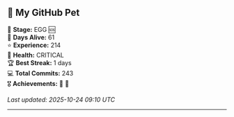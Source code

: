 ## 🐾 My GitHub Pet

🥚 **Stage:** EGG 🆘  
📅 **Days Alive:** 61  
⭐ **Experience:** 214  
💓 **Health:** CRITICAL  
🏆 **Best Streak:** 1 days  
💻 **Total Commits:** 243  
🎖️ **Achievements:** 🐣 🔄  

*Last updated: 2025-10-24 09:10 UTC*

---
